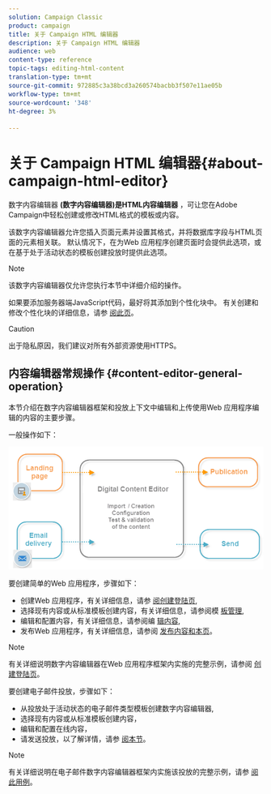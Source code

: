 ```yaml
---
solution: Campaign Classic
product: campaign
title: 关于 Campaign HTML 编辑器
description: 关于 Campaign HTML 编辑器
audience: web
content-type: reference
topic-tags: editing-html-content
translation-type: tm+mt
source-git-commit: 972885c3a38bcd3a260574bacbb3f507e11ae05b
workflow-type: tm+mt
source-wordcount: '348'
ht-degree: 3%

---
```



# 关于 Campaign HTML 编辑器{#about-campaign-html-editor}

数字内容编辑器 **(数字内容编辑器)是HTML内容编辑器** ，可让您在Adobe Campaign中轻松创建或修改HTML格式的模板或内容。

该数字内容编辑器允许您插入页面元素并设置其格式，并将数据库字段与HTML页面的元素相关联。 默认情况下，在为Web 应用程序创建页面时会提供此选项，或在基于处于活动状态的模板创建投放时提供此选项。

>[!NOTE]
>
>该数字内容编辑器仅允许您执行本节中详细介绍的操作。
>
>如果要添加服务器端JavaScript代码，最好将其添加到个性化块中。 有关创建和修改个性化块的详细信息，请参 [阅此页](../../delivery/using/personalization-blocks.md)。

>[!CAUTION]
>
>出于隐私原因，我们建议对所有外部资源使用HTTPS。

## 内容编辑器常规操作 {#content-editor-general-operation}

本节介绍在数字内容编辑器框架和投放上下文中编辑和上传使用Web 应用程序编辑的内容的主要步骤。

一般操作如下：

![](assets/dce_schema.png)

要创建简单的Web 应用程序，步骤如下：

* 创建Web 应用程序，有关详细信息，请参 [阅创建登陆页](../../web/using/creating-a-landing-page.md),
* 选择现有内容或从标准模板创建内容，有关详细信息，请参阅模 [板管理](../../web/using/template-management.md),
* 编辑和配置内容，有关详细信息，请参阅编 [辑内容](../../web/using/editing-content.md),
* 发布Web 应用程序，有关详细信息，请参阅 [发布内容](../../web/using/creating-a-landing-page.md#step-3---publishing-content)[和本页](../../web/using/publishing-a-web-form.md#managing-web-forms-delivery-and-tracking)。

>[!NOTE]
>
>有关详细说明数字内容编辑器在Web 应用程序框架内实施的完整示例，请参阅 [创建登陆页](../../web/using/creating-a-landing-page.md)。

要创建电子邮件投放，步骤如下：

* 从投放处于活动状态的电子邮件类型模板创建数字内容编辑器,
* 选择现有内容或从标准模板创建内容，
* 编辑和配置在线内容，
* 请发送投放，以了解详情，请参 [阅本节](../../delivery/using/steps-about-delivery-creation-steps.md)。

>[!NOTE]
>
>有关详细说明在电子邮件数字内容编辑器框架内实施该投放的完整示例，请参 [阅此用例](../../web/using/use-case--creating-an-email-delivery.md)。


